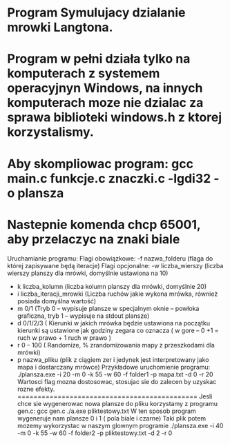 Program Symulujacy dzialanie mrowki Langtona.
=============================================
Program w pełni działa tylko na komputerach z systemem operacyjnyn Windows, na innych komputerach moze nie dzialac za sprawa biblioteki windows.h z ktorej korzystalismy.
=============================================
Aby skompliowac program: gcc main.c funkcje.c znaczki.c -lgdi32 -o plansza
=============================================
Nastepnie komenda chcp 65001, aby przelaczyc na znaki biale
=============================================
Uruchamianie programu: 
Flagi obowiązkowe:
-f nazwa_folderu (flaga do której zapisywane będą iteracje)
Flagi opcjonalne:
-w  liczba_wierszy (liczba wierszy planszy dla mrówki, domyślnie ustawiona na 10)
- k  liczba_kolumn (liczba kolumn planszy dla mrówki, domyślnie 20)
- i  liczba_iteracji_mrowki (Liczba ruchów jakie wykona mrówka, również posiada domyślna wartość)
- m 0/1 (Tryb 0 – wypisuje plansze w specjalnym oknie – powłoka graficzna, tryb 1 – wypisuje na stdout plansze)
 - d 0/1/2/3 ( Kierunki w jakich mrówka będzie ustawiona na początku kierunki są ustawione jak godziny zegara co oznacza ( w gore – 0 +1 = ruch w prawo + 1 ruch w prawo ) 
- r  0 – 100 ( Randomize, % zrandomizowania mapy z przeszkodami dla mrówki)
- p nazwa_pliku (plik z ciągiem zer i jedynek jest interpretowany jako mapa i dostarczany mrówce)
Przykładowe uruchomienie programu:
./plansza.exe -i 20 -m 0 -k 55 -w 60 -f folder1 -p mapa.txt -d 0 -r 20
Wartosci flag mozna dostosowac, stosujac sie do zalecen by uzyskac rozne efekty.
=============================================
Jesli chce sie wygenerowac nowa plansze do pliku korzystamy z programu gen.c:
gcc gen.c
./a.exe pliktestowy.txt
W ten sposob program wygeneruje nam plansze 0 i 1 ( pola biale i czarne)
Taki plik potem mozemy wykorzystac w naszym glownym programie
./plansza.exe -i 40 -m 0 -k 55 -w 60 -f folder2 -p pliktestowy.txt -d 2 -r 0
